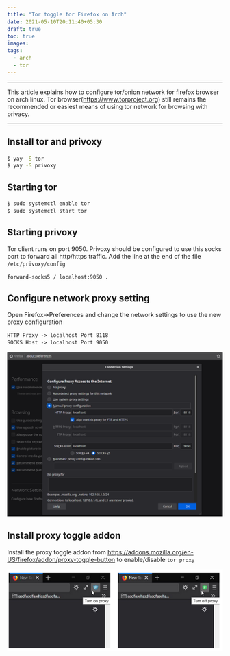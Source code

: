 ```yaml
---
title: "Tor toggle for Firefox on Arch"
date: 2021-05-10T20:11:40+05:30
draft: true
toc: true
images:
tags:
  - arch
  - tor
---
```


---

This article explains how to configure tor/onion network for firefox browser on arch linux. Tor browser(https://www.torproject.org) still remains the recommended or easiest means of using tor network for browsing with privacy.

---

## Install tor and privoxy

```sh
$ yay -S tor
$ yay -S privoxy
```

## Starting tor

```sh
$ sudo systemctl enable tor
$ sudo systemctl start tor
```

## Starting privoxy

Tor client runs on port 9050. Privoxy should be configured to use this socks port to forward all http/https traffic. Add the line at the end of the file `/etc/privoxy/config`

```sh
forward-socks5 / localhost:9050 .
```

## Configure network proxy setting

Open Firefox->Preferences and change the network settings to use the new proxy configuration

```markdown
HTTP Proxy -> localhost Port 8118
SOCKS Host -> localhost Port 9050
```

![image-20210510211801331](https://raw.githubusercontent.com/corestackdev/images/main/image-20210510211801331.png)

## Install proxy toggle addon

Install the proxy toggle addon from https://addons.mozilla.org/en-US/firefox/addon/proxy-toggle-button to enable/disable `tor proxy`

![image-20210510212741684](https://raw.githubusercontent.com/corestackdev/images/main/image-20210510212741684.png)

